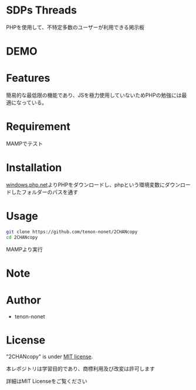 # SDPs Threads
PHPを使用して、不特定多数のユーザーが利用できる掲示板


# DEMO

<!-- ![demo]() -->

# Features

簡易的な最低限の機能であり、JSを極力使用していないためPHPの勉強には最適になっている。

# Requirement

<!-- PHP 8.2.4 (cli) (built: Mar 14 2023 17:53:23) (NTS Visual C++ 2019 x64) で動作確認済み -->

MAMPでテスト

# Installation

[windows.php.net](https://windows.php.net/downloads/releases/)よりPHPをダウンロードし、phpという環境変数にダウンロードしたフォルダーのパスを通す

# Usage

```bash
git clone https://github.com/tenon-nonet/2CHANcopy
cd 2CHANcopy
```

MAMPより実行

# Note

# Author

* tenon-nonet

# License

"2CHANcopy" is under [MIT license](https://en.wikipedia.org/wiki/MIT_License).

本レポジトリは学習目的であり、商標利用及び改変は許可します

詳細はMIT Licenseをご覧ください